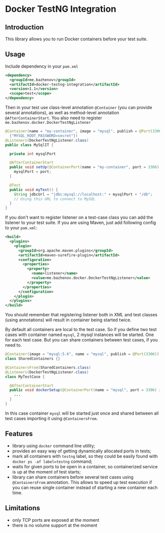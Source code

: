 # Docker TestNG Integration

## Introduction

This library allows you to run Docker containers before your test suite.

## Usage

Include dependency in your `pom.xml`

```xml
<dependency>
  <groupId>me.bazhenov</groupId>
  <artifactId>docker-testng-integration</artifactId>
  <version>1.1</version>
  <scope>test</scope>
</dependency>
```

Then in your test use class-level annotation `@Container` (you can provide several annotations), as well as method-level
annotation `@AfterContainerStart`. You also need to register `me.bazhenov.docker.DockerTestNgListener`

```java
@Container(name = "my-container", image = "mysql", publish = @Port(3306), environment =
  {"MYSQL_ROOT_PASSWORD=secret"})
@Listeners(DockerTestNgListener.class)
public class MySqlIT {

  private int mysqlPort

  @AfterContainerStart
  public void setUp(@ContainerPort(name = "my-container", port = 3306) int port) {
    mysqlPort = port;
  }

  @Test
  public void myTest() {
    String jdbcUrl = "jdbc:mysql://localhost:" + mysqlPort + "/db";
    // Using this URL to connect to MySQL
  }
}
```

If you don't want to register listener on a test-case class you can add the listener to your test suite. If you are
using Maven, just add following config to your `pom.xml`:

```xml
<build>
  <plugins>
    <plugin>
      <groupId>org.apache.maven.plugins</groupId>
      <artifactId>maven-surefire-plugin</artifactId>
      <configuration>
        <properties>
          <property>
            <name>listener</name>
            <value>me.bazhenov.docker.DockerTestNgListener</value>
          </property>
        </properties>
      </configuration>
    </plugin>
  </plugins>
</build>
```

You should remember that registering listener both in XML and test classes (using annotations) will result in container being
started twice.

By default all containers are local to the test case. So if you define two test cases with container named `mysql`, 2 mysql 
instances will be started. One for each test case. But you can share containers between test cases, if you need to.

```java
@Container(image = "mysql:5.6", name = "mysql", publish = @Port(3306))
class SharedContainers {}

@ContainersFrom(SharedContainers.class)
@Listeners(DockerTestNgListener.class)
class MyTestCase {

  @AfterContainerStart
  public void dockerSetup(@ContainerPort(name = "mysql", port = 3306) int mysqlPort) {
    ...
  }
}
```

In this case container `mysql` will be started just once and shared between all test cases importing it using `@ContainersFrom`.

## Features

* library using `docker` command line utility;
* provides an easy way of getting dynamically allocated ports in tests;
* mark all containers with `testng` label, so they could be easily found with `docker ps -af label=testng` command;
* waits for given ports to be open in a container, so containerized service is up at the moment of test starts;
* library can share containers before several test cases using `@ContainersFrom` annotation. This allows to speed up test
execution if you can reuse single container instead of starting a new container each time.

## Limitations

* only TCP ports are exposed at the moment
* there is no volume support at the moment
